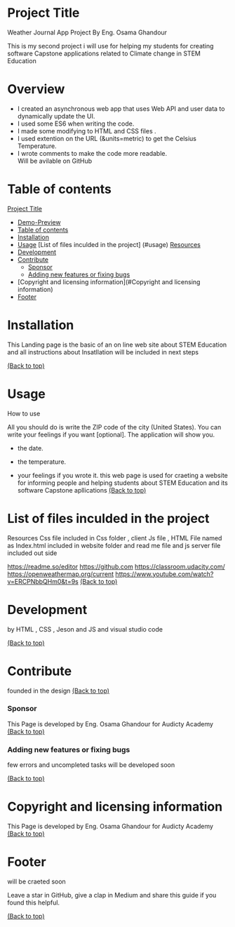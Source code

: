 
 
# Project Title
 Weather Journal App Project By Eng. Osama Ghandour 

  This is my second project i will use for helping my students for creating software 
 Capstone applications related to Climate change in STEM Education 


#  Overview  

* I created an asynchronous web app that uses Web API and user data to dynamically update the UI. 
* I used some ES6 when writing the code.
* I made some modifying to HTML and CSS files .
* I used extention on the URL (&units=metric) to get the Celsius Temperature.
* I wrote comments to make the code more readable.  
 Will be avilable on GitHub

# Table of contents 

[Project Title](#project-title)
- [Demo-Preview](#demo-preview)
- [Table of contents](#table-of-contents)
- [Installation](#installation)
- [Usage](#usage)
[List of files inculded in the project] (#usage)
[Resources](#Resources)
- [Development](#development)
- [Contribute](#contribute)
    - [Sponsor](#sponsor)
    - [Adding new features or fixing bugs](#adding-new-features-or-fixing-bugs)
- [Copyright and licensing information](#Copyright and licensing information)
- [Footer](#footer)

# Installation


This Landing page is the basic of an on line web site about STEM Education and all instructions about Insatllation will be included in next steps

[(Back to top)](#table-of-contents)

# Usage
 How to use 

All you should do is write the ZIP code of the city (United States).
You can write your feelings if you want [optional].
The application will show you.
  - the date.
   - the temperature.

  - your feelings if you wrote it.
this web page is used for craeting a website for informing people  and helping students about STEM Education and its software Capstone apllications
[(Back to top)](#table-of-contents)

<!-- This is optional and it is used to give the user info on how to use the project after installation. This could be added in the Installation section also. -->
# List of files inculded in the project
Resources
 Css file included in Css folder , client Js file  , HTML File named as Index.html included in website folder and read me file and js server file included  out side

https://readme.so/editor
https://github.com
https://classroom.udacity.com/
https://openweathermap.org/current
https://www.youtube.com/watch?v=ERCPNbbQHm0&t=9s
[(Back to top)](#table-of-contents)


# Development


by HTML , CSS , Jeson and JS and visual studio code 

[(Back to top)](#table-of-contents)
# Contribute
founded in the design
[(Back to top)](#table-of-contents)


### Sponsor
This Page is developed by Eng. Osama Ghandour for Audicty Academy
[(Back to top)](#table-of-contents)



### Adding new features or fixing bugs


few errors and uncompleted tasks will be developed soon

[(Back to top)](#table-of-contents)

# Copyright and licensing information

This Page is developed by Eng. Osama Ghandour for Audicty Academy 
[(Back to top)](#table-of-contents)


# Footer


will be craeted soon

Leave a star in GitHub, give a clap in Medium and share this guide if you found this helpful.

[(Back to top)](#table-of-contents)
